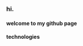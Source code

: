 ### hi.

#### welcome to my github page

#### technologies
<link rel="stylesheet" type='text/css' href="https://cdn.jsdelivr.net/gh/devicons/devicon@latest/devicon.min.css" />
